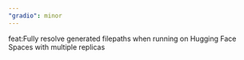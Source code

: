 ```yaml
---
"gradio": minor
---
```


feat:Fully resolve generated filepaths when running on Hugging Face Spaces with multiple replicas
